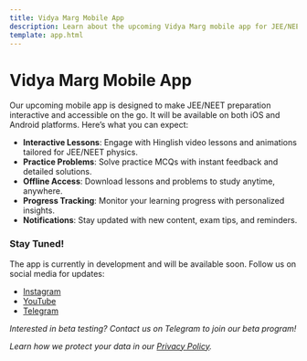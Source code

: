 ```yaml
---
title: Vidya Marg Mobile App
description: Learn about the upcoming Vidya Marg mobile app for JEE/NEET preparation, featuring interactive lessons, practice problems, and more.
template: app.html
---
```


# Vidya Marg Mobile App

Our upcoming mobile app is designed to make JEE/NEET preparation interactive and accessible on the go. It will be available on both iOS and Android platforms. Here’s what you can expect:

- **Interactive Lessons**: Engage with Hinglish video lessons and animations tailored for JEE/NEET physics.
- **Practice Problems**: Solve practice MCQs with instant feedback and detailed solutions.
- **Offline Access**: Download lessons and problems to study anytime, anywhere.
- **Progress Tracking**: Monitor your learning progress with personalized insights.
- **Notifications**: Stay updated with new content, exam tips, and reminders.

### Stay Tuned!
The app is currently in development and will be available soon. Follow us on social media for updates:

- [Instagram](https://www.instagram.com/vidyamarg/)
- [YouTube](https://www.youtube.com/@VidyaMargbyRaviShankar-w9u)
- [Telegram](https://t.me/vidyamarg1)

*Interested in beta testing? Contact us on Telegram to join our beta program!*

*Learn how we protect your data in our [Privacy Policy](/app/privacy-policy/).*